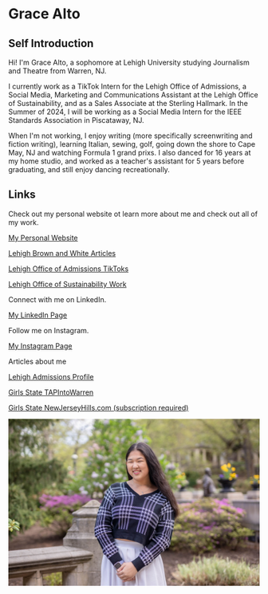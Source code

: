 # Grace Alto

## Self Introduction
Hi! I'm Grace Alto, a sophomore at Lehigh University studying Journalism and Theatre from Warren, NJ.

I currently work as a TikTok Intern for the Lehigh Office of Admissions, a Social Media, Marketing and Communications Assistant at the Lehigh Office of Sustainability, and as a Sales Associate at the Sterling Hallmark. In the Summer of 2024, I will be working as a Social Media Intern for the IEEE Standards Association in Piscataway, NJ. 

When I'm not working, I enjoy writing (more specifically screenwriting and fiction writing), learning Italian, sewing, golf, going down the shore to Cape May, NJ and watching Formula 1 grand prixs. I also danced for 16 years at my home studio, and worked as a teacher's assistant for 5 years before graduating, and still enjoy dancing recreationally. 

## Links
Check out my personal website ot learn more about me and check out all of my work.

[My Personal Website](https://gracealto.wixsite.com/gracealto)

[Lehigh Brown and White Articles](https://gracealto.wixsite.com/gracealto/articles)
  
[Lehigh Office of Admissions TikToks](https://gracealto.wixsite.com/gracealto/tiktoks)
  
[Lehigh Office of Sustainability Work](https://gracealto.wixsite.com/gracealto/socialmedia)

Connect with me on LinkedIn.

[My LinkedIn Page](https://www.linkedin.com/in/gracealto/)

Follow me on Instagram.

[My Instagram Page](https://www.instagram.com/grace.alto/)

Articles about me

[Lehigh Admissions Profile](https://www1.lehigh.edu/admissions/profiles/grace-alto)

[Girls State TAPIntoWarren](https://www.tapinto.net/towns/warren/sections/whrhs/articles/watchung-hills-girls-shine-at-girls-state-will-govern-at-girls-nation)

[Girls State NewJerseyHills.com (subscription required)](https://www.newjerseyhills.com/echoes-sentinel/news/watchung-hills-students-shine-at-girls-state-boys-state-conferences/article_f70bfa0c-df0d-5aba-b773-d78055b0fe9c.html)

![profilepicture](https://github.com/gracealto/gracealto.github.io/blob/main/92F97466-CE4B-47B5-88CD-174B8B621E9D_1_105_c.jpeg?raw=true)




